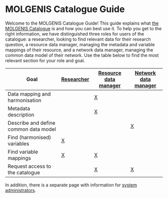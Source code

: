 # MOLGENIS Catalogue Guide

Welcome to the MOLGENIS Catalogue Guide!
This guide explains what [the MOLGENIS Catalogue](https://data-catalogue.molgeniscloud.org/)
is and how you can best use it.
To help you get to the right information, we have distinguished three roles for users of the catalogue:
a researcher, looking to find relevant data for their research question,
a resource data manager, managing the metadata and variable mappings of their resource,
and a network data manager, managing the common data model of their network.
Use the table below to find the most relevant section for your role and goal.

| Goal | [Researcher](cat_researcher.md) | [Resource data manager](cat_cohort-data-manager.md) | [Network data manager](cat_network-data-manager.md) |
| --- | --- | --- | --- |
| Data mapping and harmonisation | | [X](cat_cohort-data-manager.md#data-harmonisation) | |
| Metadata description | | [X](cat_cohort-data-manager.md#fill-out-rich-metadata) | |
| Describe and define common data model | | | [X](cat_network-data-manager.md#define-cdm-metadata) |
| Find (harmonised) variables | [X](cat_researcher.md#find-harmonised-variables) | | |
| Find variable mappings | [X](cat_researcher.md#see-harmonisation-details) | [X](cat_cohort-data-manager.md#define-harmonisations) | |
| Request access to the catalogue | | [X](cat_cohort-data-manager.md#request-access-catalogue) | [X](cat_network-data-manager.md#request-access) |

In addition, there is a separate page with information for [system administrators](cat_admin.md).
